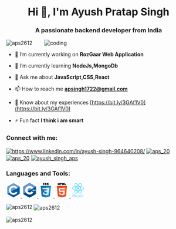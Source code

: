 <h1 align="center">Hi 👋, I'm Ayush Pratap Singh</h1>
<h3 align="center">A passionate backend developer from India</h3>

<img align="right" alt="coding" width ="400" src="https://user-images.githubusercontent.com/55389276/140866485-8fb1c876-9a8f-4d6a-98dc-08c4981eaf70.gif">
<p align="left"> <img src="https://komarev.com/ghpvc/?username=aps2612&label=Profile%20views&color=0e75b6&style=flat" alt="aps2612" /> </p>

- 🔭 I’m currently working on **RozGaar Web Application**

- 🌱 I’m currently learning **NodeJs,MongoDb**

- 💬 Ask me about **JavaScript,CSS,React**

- 📫 How to reach me **apsingh1722@gmail.com**

- 📄 Know about my experiences [https://bit.ly/3GAf1V0](https://bit.ly/3GAf1V0)

- ⚡ Fun fact **I think i am smart**

<h3 align="left">Connect with me:</h3>
<p align="left">
<a href="https://linkedin.com/in/https://www.linkedin.com/in/ayush-singh-964640208/" target="blank"><img align="center" src="https://raw.githubusercontent.com/rahuldkjain/github-profile-readme-generator/master/src/images/icons/Social/linked-in-alt.svg" alt="https://www.linkedin.com/in/ayush-singh-964640208/" height="30" width="40" /></a>
<a href="https://www.codechef.com/users/aps_20" target="blank"><img align="center" src="https://cdn.jsdelivr.net/npm/simple-icons@3.1.0/icons/codechef.svg" alt="aps_20" height="30" width="40" /></a>
<a href="https://codeforces.com/profile/aps_20" target="blank"><img align="center" src="https://raw.githubusercontent.com/rahuldkjain/github-profile-readme-generator/master/src/images/icons/Social/codeforces.svg" alt="aps_20" height="30" width="40" /></a>
<a href="https://www.leetcode.com/ayush_singh_aps" target="blank"><img align="center" src="https://raw.githubusercontent.com/rahuldkjain/github-profile-readme-generator/master/src/images/icons/Social/leet-code.svg" alt="ayush_singh_aps" height="30" width="40" /></a>
</p>

<h3 align="left">Languages and Tools:</h3>
<p align="left"> <a href="https://www.cprogramming.com/" target="_blank" rel="noreferrer"> <img src="https://raw.githubusercontent.com/devicons/devicon/master/icons/c/c-original.svg" alt="c" width="40" height="40"/> </a> <a href="https://www.w3schools.com/cpp/" target="_blank" rel="noreferrer"> <img src="https://raw.githubusercontent.com/devicons/devicon/master/icons/cplusplus/cplusplus-original.svg" alt="cplusplus" width="40" height="40"/> </a> <a href="https://www.w3schools.com/css/" target="_blank" rel="noreferrer"> <img src="https://raw.githubusercontent.com/devicons/devicon/master/icons/css3/css3-original-wordmark.svg" alt="css3" width="40" height="40"/> </a> <a href="https://www.w3.org/html/" target="_blank" rel="noreferrer"> <img src="https://raw.githubusercontent.com/devicons/devicon/master/icons/html5/html5-original-wordmark.svg" alt="html5" width="40" height="40"/> </a> <a href="https://reactjs.org/" target="_blank" rel="noreferrer"> <img src="https://raw.githubusercontent.com/devicons/devicon/master/icons/react/react-original-wordmark.svg" alt="react" width="40" height="40"/> </a> </p>

<p><img align="left" src="https://github-readme-stats.vercel.app/api/top-langs?username=aps2612&show_icons=true&locale=en&layout=compact" alt="aps2612" /></p>

<p>&nbsp;<img align="center" src="https://github-readme-stats.vercel.app/api?username=aps2612&show_icons=true&locale=en" alt="aps2612" /></p>

<p><img align="center" src="https://github-readme-streak-stats.herokuapp.com/?user=aps2612&" alt="aps2612" /></p>
